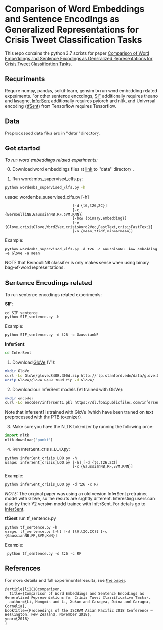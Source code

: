 # Comparison of Word Embeddings and Sentence Encodings as Generalized Representations for Crisis Tweet Classification Tasks

This repo contains the python 3.7 scripts for paper [Comparison of Word Embeddings and Sentence Encodings as Generalized Representations for Crisis Tweet Classification Tasks](https://pdfs.semanticscholar.org/6787/1d198386f513f86c71cc603d993b85d5709f.pdf).

## Requriments

Require numpy, pandas, scikit-learn, gensim to run word embedding related experiments. For other sentence encodings, [SIF](https://github.com/PrincetonML/SIF) additionally requires theano and lasagne, [InferSent](https://github.com/facebookresearch/InferSent) additionally requires pytorch and nltk, and Universal encoding ([tfSent](https://tfhub.dev/google/universal-sentence-encoder/1)) from Tensorflow requires Tensorflow.


## Data
Preprocessed data files are in ''data'' directory.


## Get started
*To run word embeddings related experiments:* 

0) Download word embeddings files at [link](http://people.beocat.ksu.edu/~hongminli/) to ''data'' directory .

1) Run wordembs\_supervised\_clfs.py:
```bash
python wordembs_supervised_clfs.py -h
```

usage: wordembs\_supervised\_clfs.py [-h] 

                                   [-d {t6,t26,2C}]
                                   [-c {BernoulliNB,GaussianNB,RF,SVM,KNN}]
                                   [-bow {binary,embedding}]
                                   [-e {Glove,crisisGlove,Word2Vec,crisisWord2Vec,FastText,crisisFastText}]
                                   [-a {mean,tfidf,minmaxmean}]

Example:
```
python wordembs_supervised_clfs.py -d t26 -c GaussianNB -bow embedding -e Glove -a mean
```

NOTE that BernoulliNB classifier is only makes sense when using binary bag-of-word representations.

## Sentence Encodings related
To run sentence encodings related experiments:

 **SIF**:
>
    cd SIF_sentence
    python SIF_sentence.py -h

Example:
```
python SIF_sentence.py -d t26 -c GaussianNB
```

 **InferSent**:

```bash
cd InferSent
```

1) Download [GloVe](https://nlp.stanford.edu/projects/glove/) (V1):
```bash
mkdir GloVe
curl -Lo GloVe/glove.840B.300d.zip http://nlp.stanford.edu/data/glove.840B.300d.zip
unzip GloVe/glove.840B.300d.zip -d GloVe/
```

2) Download our InferSent models (V1 trained with GloVe):
```bash
mkdir encoder
curl -Lo encoder/infersent1.pkl https://dl.fbaipublicfiles.com/infersent/infersent1.pkl
```
Note that infersent1 is trained with GloVe (which have been trained on text preprocessed with the PTB tokenizer).

3) Make sure you have the NLTK tokenizer by running the following once:
```python
import nltk
nltk.download('punkt')
```

4) Run inferSent\_crisis\_LOO.py:
```
python inferSent_crisis_LOO.py -h
usage: inferSent_crisis_LOO.py [-h] [-d {t6,t26,2C}]
                               [-c {GaussianNB,RF,SVM,KNN}]
```

Example:

```
python inferSent_crisis_LOO.py -d t26 -c RF
```

*NOTE:* The original paper was using an old version InferSent pretrained model with GloVe, so the results are slightly different. Interesting users can also try their V2 version model trained with InferSent. For details go to [InferSent](https://github.com/facebookresearch/InferSent).


**tfSent**
run tf\_sentence.py
```
python tf_sentence.py -h
usage: tf_sentence.py [-h] [-d {t6,t26,2C}] [-c {GaussianNB,RF,SVM,KNN}]
```
Example:
```
 python tf_sentence.py -d t26 -c RF
```


## References
For more details and full experimental results, see [the paper](https://pdfs.semanticscholar.org/6787/1d198386f513f86c71cc603d993b85d5709f.pdf).

```
@article{li2018comparison,
  title={Comparison of Word Embeddings and Sentence Encodings as Generalized Representations for Crisis Tweet Classification Tasks},
  author={Li, Hongmin and Li, Xukun and Caragea, Doina and Caragea, Cornelia},
booktitle={Proceedings of the ISCRAM Asian Pacific 2018 Conference – Wellington, New Zealand, November 2018},
year={2018}
}
```
